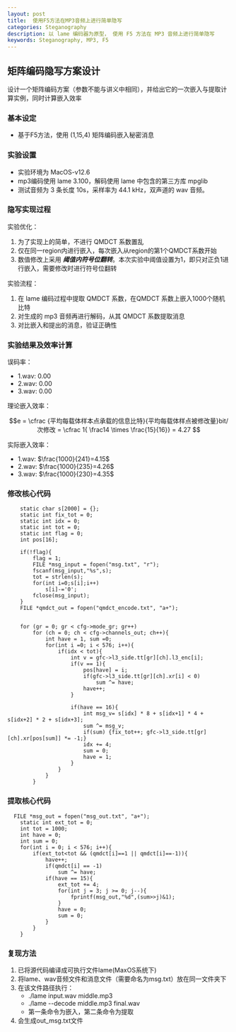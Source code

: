 ```yaml
---
layout: post
title:  使用F5方法在MP3音频上进行简单隐写
categories: Steganography
description: 以 lame 编码器为原型， 使用 F5 方法在 MP3 音频上进行简单隐写
keywords: Steganography, MP3, F5
---
```


## 矩阵编码隐写方案设计

设计一个矩阵编码方案（参数不能与讲义中相同），并给出它的一次嵌入与提取计算实例，同时计算嵌入效率

### 基本设定

- 基于F5方法，使用 (1,15,4) 矩阵编码嵌入秘密消息

### 实验设置

- 实验环境为 MacOS-v12.6
- mp3编码使用 lame 3.100，解码使用 lame 中包含的第三方库 mpglib
- 测试音频为 3 条长度 10s，采样率为 44.1 kHz，双声道的 wav 音频。

### 隐写实现过程

实验优化：

1. 为了实现上的简单，不进行 QMDCT 系数置乱
2. 仅在同一region内进行嵌入，每次嵌入从region的第1个QMDCT系数开始
3. 数值修改上采用 ***阈值内符号位翻转***。本次实验中阈值设置为1，即只对正负1进行嵌入，需要修改时进行符号位翻转

实验流程：

1. 在 lame 编码过程中提取 QMDCT 系数，在QMDCT 系数上嵌入1000个随机比特
2. 对生成的 mp3 音频再进行解码，从其 QMDCT 系数提取消息
3. 对比嵌入和提出的消息，验证正确性

### 实验结果及效率计算

误码率：

- 1.wav: $0.00$
- 2.wav: $0.00$
- 3.wav: $0.00$

理论嵌入效率：

$$e = \cfrac {平均每载体样本点承载的信息比特}{平均每载体样点被修改量}bit/次修改 = \cfrac 1{ \frac14 \times \frac{15}{16}} = 4.27 $$

实际嵌入效率：

- 1.wav: $\frac{1000}{241}=4.15$
- 2.wav: $\frac{1000}{235}=4.26$
- 3.wav: $\frac{1000}{230}=4.35$

### 修改核心代码

```(c)
    static char s[2000] = {};
    static int fix_tot = 0;
    static int idx = 0;
    static int tot = 0;
    static int flag = 0;
    int pos[16];

    if(!flag){
        flag = 1;
        FILE *msg_input = fopen("msg.txt", "r");
        fscanf(msg_input,"%s",s);
        tot = strlen(s);
        for(int i=0;s[i];i++)
            s[i]-='0';
        fclose(msg_input);
    }
    FILE *qmdct_out = fopen("qmdct_encode.txt", "a+");


    for (gr = 0; gr < cfg->mode_gr; gr++)
        for (ch = 0; ch < cfg->channels_out; ch++){
            int have = 1, sum =0;
            for(int i =0; i < 576; i++){
                if(idx < tot){
                    int v = gfc->l3_side.tt[gr][ch].l3_enc[i];
                    if(v == 1){
                        pos[have] = i;
                        if(gfc->l3_side.tt[gr][ch].xr[i] < 0)
                            sum ^= have;
                        have++;
                    }

                    if(have == 16){
                        int msg_v= s[idx] * 8 + s[idx+1] * 4 + s[idx+2] * 2 + s[idx+3]; 
                        sum ^= msg_v;
                        if(sum) {fix_tot++; gfc->l3_side.tt[gr][ch].xr[pos[sum]] *= -1;}
                        idx += 4;
                        sum = 0;
                        have = 1;
                    }
                }   
            }
        }
```

### 提取核心代码

```(c)
  FILE *msg_out = fopen("msg_out.txt", "a+");
    static int ext_tot = 0;
    int tot = 1000;
    int have = 0;
    int sum = 0;
    for(int i = 0; i < 576; i++){
        if(ext_tot<tot && (qmdct[i]==1 || qmdct[i]==-1)){
            have++;
            if(qmdct[i] == -1)
                sum ^= have;
            if(have == 15){
                ext_tot += 4;
                for(int j = 3; j >= 0; j--){
                    fprintf(msg_out,"%d",(sum>>j)&1);
                }
                have = 0; 
                sum = 0;
            }
        }
    }
```

### 复现方法

1. 已将源代码编译成可执行文件lame(MaxOS系统下)
2. 将lame、wav音频文件和消息文件（需要命名为msg.txt）放在同一文件夹下
3. 在该文件路径执行：
    - ./lame input.wav middle.mp3
    - ./lame --decode middle.mp3 final.wav
    - 第一条命令为嵌入，第二条命令为提取
4. 会生成out_msg.txt文件


